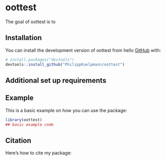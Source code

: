 
<!-- README.md is generated from README.Rmd. Please edit that file -->

# oottest

<!-- badges: start -->
<!-- badges: end -->

The goal of oottest is to

## Installation

You can install the development version of oottest from hello
[GitHub](https://github.com/) with:

``` r
# install.packages("devtools")
devtools::install_github("PhilippKuelpmann/oottest")
```

## Additional set up requirements

## Example

This is a basic example on how you can use the package:

``` r
library(oottest)
## basic example code
```

## Citation

Here’s how to cite my package:

